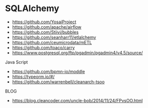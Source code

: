 # SQLAlchemy
* https://github.com/YosaiProject
* https://github.com/apache/airflow
* https://github.com/Stiivi/bubbles
* https://github.com/seanharr11/etlalchemy
* https://github.com/ceumicrodata/mETL
* https://github.com/toaco/carry
* https://www.postgresql.org/ftp/pgadmin/pgadmin4/v4.5/source/


Java Script
* https://github.com/bpmn-io/moddle
* https://typeorm.io/#/
* https://github.com/warrenbell/cleanarch-tsoo

BLOG
* https://blog.cleancoder.com/uncle-bob/2014/11/24/FPvsOO.html
